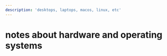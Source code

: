 ```yaml
---
description: 'desktops, laptops, macos, linux, etc'
---
```


# notes about hardware and operating systems

